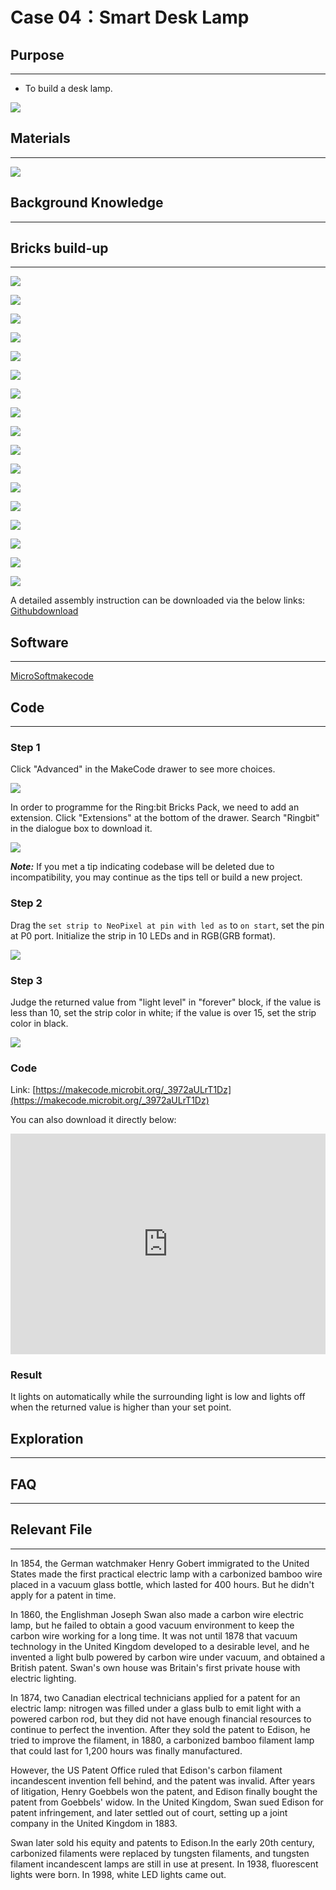 # Case 04：Smart Desk Lamp
## Purpose
---

- To build a desk lamp.


![](./images/Ringbit_Bricks_Pack_case_en_04_01.png)




## Materials
---


![](./images/Ringbit_Bricks_Pack_case_en_04_02.png)





## Background Knowledge 
---

## Bricks build-up
---

![](./images/Ringbit_Bricks_Pack_step_04_01.png)

![](./images/Ringbit_Bricks_Pack_step_04_02.png)

![](./images/Ringbit_Bricks_Pack_step_04_03.png)

![](./images/Ringbit_Bricks_Pack_step_04_04.png)

![](./images/Ringbit_Bricks_Pack_step_04_05.png)

![](./images/Ringbit_Bricks_Pack_step_04_06.png)

![](./images/Ringbit_Bricks_Pack_step_04_07.png)

![](./images/Ringbit_Bricks_Pack_step_04_08.png)

![](./images/Ringbit_Bricks_Pack_step_04_09.png)

![](./images/Ringbit_Bricks_Pack_step_04_10.png)

![](./images/Ringbit_Bricks_Pack_step_04_11.png)

![](./images/Ringbit_Bricks_Pack_step_04_12.png)

![](./images/Ringbit_Bricks_Pack_step_04_13.png)

![](./images/Ringbit_Bricks_Pack_step_04_14.png)

![](./images/Ringbit_Bricks_Pack_step_04_15.png)

![](./images/Ringbit_Bricks_Pack_step_04_16.png)

![](./images/Ringbit_Bricks_Pack_step_04_17.png)

A detailed assembly instruction can be downloaded via the below links:
[Githubdownload ](https://github.com/elecfreaks/learn-cn/raw/master/microbitKit/ring_bit_bricks_pack/files/Ringbit_Bricks_Pack_step_04_v1.1.pdf)

## Software
---

[MicroSoftmakecode](https://makecode.microbit.org/#)

## Code
---

### Step 1
  Click "Advanced" in the MakeCode drawer to see more choices.





![](./images/Ringbit_Bricks_Pack_case_en_04_03.png)







In order to programme for the Ring:bit Bricks Pack, we need to add an extension. Click  "Extensions" at the bottom of the drawer. Search "Ringbit" in the dialogue box to download it. 



![](./images/Ringbit_Bricks_Pack_case_en_04_04.png)


***Note:*** If you met a tip indicating codebase will be deleted due to incompatibility, you may continue as the tips tell or build a new project. 

### Step 2

Drag the `set strip to NeoPixel at pin with led as` to `on start`, set the pin at P0 port. Initialize the strip in 10 LEDs and in RGB(GRB format).





![](./images/Ringbit_Bricks_Pack_case_en_04_05.png)




### Step 3

Judge the returned value from "light level" in "forever" block, if the value is less than 10, set the strip color in white; if the value is over 15, set the strip color in black.


![](./images/Ringbit_Bricks_Pack_case_en_04_06.png)


### Code

Link: [https://makecode.microbit.org/_3972aULrT1Dz](https://makecode.microbit.org/_3972aULrT1Dz)

You can also download it directly below:

<div style="position:relative;height:0;padding-bottom:70%;overflow:hidden;"><iframe style="position:absolute;top:0;left:0;width:100%;height:100%;" src="https://makecode.microbit.org/#pub:_3972aULrT1Dz]" frameborder="0" sandbox="allow-popups allow-forms allow-scripts allow-same-origin"></iframe></div>  

### Result

It lights on automatically while the surrounding light is low and lights off when the returned value is higher than your set point.

## Exploration

---

## FAQ

---

## Relevant File 

---
In 1854, the German watchmaker Henry Gobert immigrated to the United States made the first practical electric lamp with a carbonized bamboo wire placed in a vacuum glass bottle, which lasted for 400 hours. But he didn't apply for a patent in time. 

In 1860, the Englishman Joseph Swan also made a carbon wire electric lamp, but he failed to obtain a good vacuum environment to keep the carbon wire working for a long time. It was not until 1878 that vacuum technology in the United Kingdom developed to a desirable level, and he invented a light bulb powered by carbon wire under vacuum, and obtained a British patent. Swan's own house was Britain's first private house with electric lighting.

In 1874, two Canadian electrical technicians applied for a patent for an electric lamp: nitrogen was filled under a glass bulb to emit light with a powered carbon rod, but they did not have enough financial resources to continue to perfect the invention.  After they sold the patent to Edison,  he tried to improve the filament, in 1880, a carbonized bamboo filament lamp that could last for 1,200 hours was finally manufactured.

However, the US Patent Office ruled that Edison's carbon filament incandescent invention fell behind, and the patent was invalid. After years of litigation, Henry Goebbels won the patent, and Edison finally bought the patent from Goebbels' widow. In the United Kingdom, Swan sued Edison for patent infringement, and later settled out of court, setting up a joint company in the United Kingdom in 1883. 

Swan later sold his equity and patents to Edison.In the early 20th century, carbonized filaments were replaced by tungsten filaments, and tungsten filament incandescent lamps are still in use at present. In 1938, fluorescent lights were born. In 1998, white LED lights came out. 
